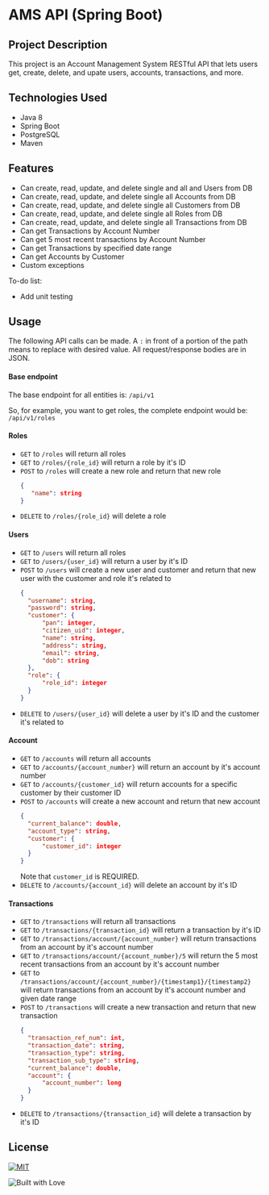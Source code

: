# AMS API (Spring Boot)

## Project Description

This project is an Account Management System RESTful API that lets users get, create, delete, and upate users, accounts, transactions, and more.

## Technologies Used

- Java 8
- Spring Boot
- PostgreSQL
- Maven

## Features

- Can create, read, update, and delete single and all and Users from DB
- Can create, read, update, and delete single all Accounts from DB
- Can create, read, update, and delete single all Customers from DB
- Can create, read, update, and delete single all Roles from DB
- Can create, read, update, and delete single all Transactions from DB
- Can get Transactions by Account Number
- Can get 5 most recent transactions by Account Number
- Can get Transactions by specified date range
- Can get Accounts by Customer
- Custom exceptions

To-do list:

- Add unit testing

## Usage

The following API calls can be made.
A `:` in front of a portion of the path means to replace with desired value.
All request/response bodies are in JSON.

#### Base endpoint
The base endpoint for all entities is: `/api/v1`

So, for example, you want to get roles, the complete endpoint would be: `/api/v1/roles`

#### Roles

- `GET` to `/roles` will return all roles
- `GET` to `/roles/{role_id}` will return a role by it's ID 
- `POST` to `/roles` will create a new role and return that new role
  ```JSON
  {
     "name": string
  }
  ```
- `DELETE` to `/roles/{role_id}` will delete a role


#### Users

- `GET` to `/users` will return all roles
- `GET` to `/users/{user_id}` will return a user by it's ID 
- `POST` to `/users` will create a new user and customer and return that new user with the customer and role it's related to
  ```JSON
  {
    "username": string,
    "password": string,
    "customer": {
        "pan": integer,
        "citizen_uid": integer,
        "name": string,
        "address": string,
        "email": string,
        "dob": string
    },
    "role": {
        "role_id": integer
    }
  }
  ```
- `DELETE` to `/users/{user_id}` will delete a user by it's ID and the customer it's related to

#### Account

- `GET` to `/accounts` will return all accounts
- `GET` to `/accounts/{account_number}` will return an account by it's account number
- `GET` to `/accounts/{customer_id}` will return accounts for a specific customer by their customer ID
- `POST` to `/accounts` will create a new account and return that new account
  ```JSON
  {
    "current_balance": double,
    "account_type": string,
    "customer": {
        "customer_id": integer
    }
  }
  ```
  Note that `customer_id` is REQUIRED.
- `DELETE` to `/accounts/{account_id}` will delete an account by it's ID

#### Transactions

- `GET` to `/transactions` will return all transactions
- `GET` to `/transactions/{transaction_id}` will return a transaction by it's ID
- `GET` to `/transactions/account/{account_number}` will return transactions from an account by it's account number
- `GET` to `/transactions/account/{account_number}/5` will return the 5 most recent transactions from an account by it's account number
- `GET` to `/transactions/account/{account_number}/{timestamp1}/{timestamp2}` will return transactions from an account by it's account number and given date range
- `POST` to `/transactions` will create a new transaction and return that new transaction
  ```JSON
  {
    "transaction_ref_num": int,
    "transaction_date": string,
    "transaction_type": string,
    "transaction_sub_type": string,
    "current_balance": double,
    "account": {
        "account_number": long
    }
  }
  ```
- `DELETE` to `/transactions/{transaction_id}` will delete a transaction by it's ID


## License

[![MIT](https://img.shields.io/github/license/RevatureRobert/2106Jun07RNCN-2-p2-be?style=for-the-badge)](https://github.com/RevatureRobert/2106Jun07RNCN-2-p2-be/blob/417cce5cafa0f36f638b138d9709e1a17a31215a/LICENSE)

![Built with Love](https://forthebadge.com/images/badges/built-with-love.svg)
